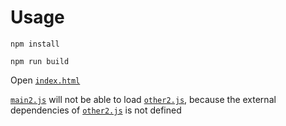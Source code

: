 ﻿# Usage

`npm install`

`npm run build`

Open [`index.html`](https://github.com/thebreiflabb/webpack-amd-test/blob/master/index.html)

[`main2.js`](https://github.com/thebreiflabb/webpack-amd-test/blob/master/src/main2.js) will not be able to load [`other2.js`](https://github.com/thebreiflabb/webpack-amd-test/blob/master/src/modules/other2.js), because the external dependencies of [`other2.js`](https://github.com/thebreiflabb/webpack-amd-test/blob/master/src/modules/other2.js) is not defined